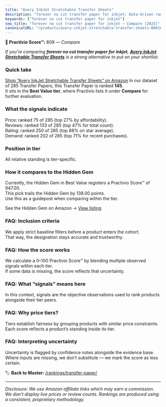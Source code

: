 ```yaml
---
title: "Avery InkJet Stretchable Transfer Sheets"
description: "forever no cut transfer paper for inkjet: Data-driven ranking using the Practivio Score™. Positioned by quality, value, demand, findability, momentum."
keywords: ["forever no cut transfer paper for inkjet"]
seo_title: "forever no cut transfer paper for inkjet — Compare (2025)"
canonicalURL: "/products/avery-inkjet-stretchable-transfer-sheets-B0016BNHVQ/"
---
```


**🛒 Practivio Score™:** 809 — _Compare_


*If you're comparing **forever no cut transfer paper for inkjet**, **[Avery InkJet Stretchable Transfer Sheets](https://www.amazon.com/dp/B0016BNHVQ?tag=practivio-20)** is a strong alternative to put on your shortlist.*
### Quick take
[Shop “Avery InkJet Stretchable Transfer Sheets” on Amazon](https://www.amazon.com/dp/B0016BNHVQ?tag=practivio-20)
In our dataset of 285 Transfer Papers, this Transfer Paper is ranked **145**.  
It sits in the **Best Value tier**, where Practivio lists it under **Compare** for further evaluation.

### What the signals indicate
Price: ranked 75 of 285 (top 27% by affordability).  
Reviews: ranked 133 of 285 (top 47% for total count).  
Rating: ranked 250 of 285 (top 88% on star average).  
Demand: ranked 202 of 285 (top 71% for recent purchases).

### Position in tier
All relative standing is tier-specific.

### How it compares to the Hidden Gem
Currently, the Hidden Gem in Best Value registers a Practivio Score™ of 947.00.  
This pick trails the Hidden Gem by 138.00 points.  
Use this as a guidepost when comparing within the tier.  

See the Hidden Gem on Amazon → [View listing](https://www.amazon.com/dp/B0943DQ9CD?tag=practivio-20)

### FAQ: Inclusion criteria
We apply strict baseline filters before a product enters the cohort.  
That way, the designation stays accurate and trustworthy.

### FAQ: How the score works
We calculate a 0–100 Practivio Score™ by blending multiple observed signals within each tier.  
If some data is missing, the score reflects that uncertainty.

### FAQ: What “signals” means here
In this context, signals are the objective observations used to rank products alongside their tier peers.

### FAQ: Why price tiers?
Tiers establish fairness by grouping products with similar price constraints.  
Each score reflects a product’s standing inside its tier.

### FAQ: Interpreting uncertainty
Uncertainty is flagged by confidence notes alongside the evidence base.  
Where inputs are missing, we don’t substitute — we mark the score as less certain.

<!-- Missing template for Compare/CompareWithinPriceClass -->


🏷️ **Back to Master:** [/rankings/transfer-paper/](/rankings/transfer-paper/)

---
_Disclosure: We use Amazon affiliate links which may earn a commission. We don’t display live prices or review counts. Rankings are produced using a consistent, proprietary methodology._
